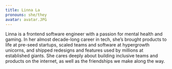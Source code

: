 ```yaml
---
title: Linna La
pronouns: she/they
avatar: avatar.JPG
---
```


Linna is a frontend software engineer with a passion for mental health and gaming. In her almost decade-long career in tech, she’s brought products to life at pre-seed startups, scaled teams and software at hypergrowth unicorns, and shipped redesigns and features used by millions at established giants. She cares deeply about building inclusive teams and products on the internet, as well as the friendships we make along the way.
